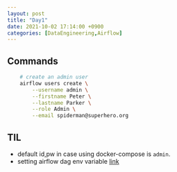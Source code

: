 ```yaml
---
layout: post
title: "Day1"
date: 2021-10-02 17:14:00 +0900
categories: [DataEngineering,Airflow]
---
```


## Commands

``` sh
    # create an admin user
    airflow users create \
        --username admin \
        --firstname Peter \
        --lastname Parker \
        --role Admin \
        --email spiderman@superhero.org
```

## TIL
- default id,pw in case using docker-compose is ```admin```.
- setting airflow dag env variable [link](https://airflow.apache.org/docs/apache-airflow/stable/configurations-ref.html#dags-folder)